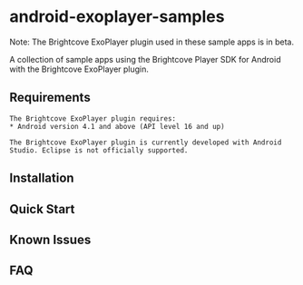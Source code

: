 android-exoplayer-samples
======================

Note: The Brightcove ExoPlayer plugin used in these sample apps is in beta.

A collection of sample apps using the Brightcove Player SDK for Android with the Brightcove ExoPlayer plugin.


## Requirements

    The Brightcove ExoPlayer plugin requires:
    * Android version 4.1 and above (API level 16 and up)

    The Brightcove ExoPlayer plugin is currently developed with Android Studio. Eclipse is not officially supported.

## Installation

## Quick Start

## Known Issues

## FAQ